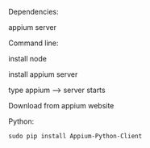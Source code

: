 Dependencies:

appium server

Command line:

install node

install appium server

type appium --> server starts
 
 Download from appium website

Python:

    sudo pip install Appium-Python-Client

